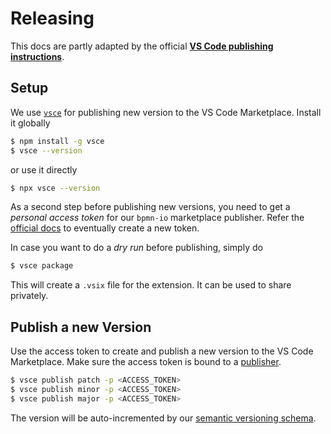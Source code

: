 # Releasing

This docs are partly adapted by the official [**VS Code publishing instructions**](https://code.visualstudio.com/api/working-with-extensions/publishing-extension).

## Setup

We use [`vsce`](https://github.com/microsoft/vscode-vsce) for publishing new version to the VS Code Marketplace. Install it globally

```bash
$ npm install -g vsce
$ vsce --version
```

or use it directly

```bash
$ npx vsce --version
```

As a second step before publishing new versions, you need to get a *personal access token* for our `bpmn-io` marketplace publisher. Refer the [official docs](https://code.visualstudio.com/api/working-with-extensions/publishing-extension#get-a-personal-access-token) to eventually create a new token.

In case you want to do a *dry run* before publishing, simply do

```bash
$ vsce package
```

This will create a `.vsix` file for the extension. It can be used to share privately.

## Publish a new Version

Use the access token to create and publish a new version to the VS Code Marketplace. Make sure the access token is bound to a [publisher](https://code.visualstudio.com/api/working-with-extensions/publishing-extension#create-a-publisher).

```bash
$ vsce publish patch -p <ACCESS_TOKEN>
$ vsce publish minor -p <ACCESS_TOKEN>
$ vsce publish major -p <ACCESS_TOKEN>
```

The version will be auto-incremented by our [semantic versioning schema](https://semver.org/).
